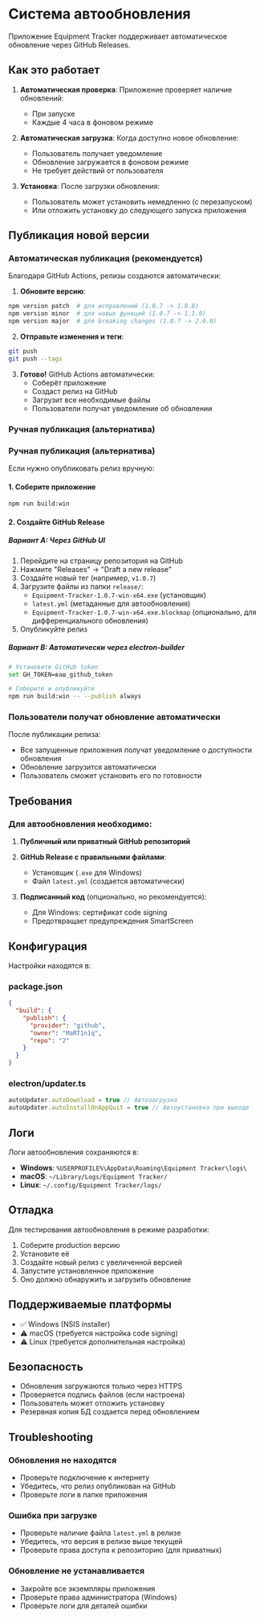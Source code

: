 # Система автообновления

Приложение Equipment Tracker поддерживает автоматическое обновление через GitHub Releases.

## Как это работает

1. **Автоматическая проверка**: Приложение проверяет наличие обновлений:
   - При запуске
   - Каждые 4 часа в фоновом режиме

2. **Автоматическая загрузка**: Когда доступно новое обновление:
   - Пользователь получает уведомление
   - Обновление загружается в фоновом режиме
   - Не требует действий от пользователя

3. **Установка**: После загрузки обновления:
   - Пользователь может установить немедленно (с перезапуском)
   - Или отложить установку до следующего запуска приложения

## Публикация новой версии

### Автоматическая публикация (рекомендуется)

Благодаря GitHub Actions, релизы создаются автоматически:

1. **Обновите версию**:

```bash
npm version patch  # для исправлений (1.0.7 -> 1.0.8)
npm version minor  # для новых функций (1.0.7 -> 1.1.0)
npm version major  # для breaking changes (1.0.7 -> 2.0.0)
```

2. **Отправьте изменения и теги**:

```bash
git push
git push --tags
```

3. **Готово!** GitHub Actions автоматически:
   - Соберёт приложение
   - Создаст релиз на GitHub
   - Загрузит все необходимые файлы
   - Пользователи получат уведомление об обновлении

### Ручная публикация (альтернатива)

### Ручная публикация (альтернатива)

Если нужно опубликовать релиз вручную:

#### 1. Соберите приложение

```bash
npm run build:win
```

#### 2. Создайте GitHub Release

##### Вариант A: Через GitHub UI

1. Перейдите на страницу репозитория на GitHub
2. Нажмите "Releases" → "Draft a new release"
3. Создайте новый тег (например, `v1.0.7`)
4. Загрузите файлы из папки `release/`:
   - `Equipment-Tracker-1.0.7-win-x64.exe` (установщик)
   - `latest.yml` (метаданные для автообновления)
   - `Equipment-Tracker-1.0.7-win-x64.exe.blockmap` (опционально, для дифференциального обновления)
5. Опубликуйте релиз

##### Вариант B: Автоматически через electron-builder

```bash
# Установите GitHub token
set GH_TOKEN=ваш_github_token

# Соберите и опубликуйте
npm run build:win -- --publish always
```

### Пользователи получат обновление автоматически

После публикации релиза:

- Все запущенные приложения получат уведомление о доступности обновления
- Обновление загрузится автоматически
- Пользователь сможет установить его по готовности

## Требования

### Для автообновления необходимо:

1. **Публичный или приватный GitHub репозиторий**
2. **GitHub Release с правильными файлами**:
   - Установщик (`.exe` для Windows)
   - Файл `latest.yml` (создается автоматически)

3. **Подписанный код** (опционально, но рекомендуется):
   - Для Windows: сертификат code signing
   - Предотвращает предупреждения SmartScreen

## Конфигурация

Настройки находятся в:

### package.json

```json
{
  "build": {
    "publish": {
      "provider": "github",
      "owner": "MaRT1n1q",
      "repo": "2"
    }
  }
}
```

### electron/updater.ts

```typescript
autoUpdater.autoDownload = true // Автозагрузка
autoUpdater.autoInstallOnAppQuit = true // Автоустановка при выходе
```

## Логи

Логи автообновления сохраняются в:

- **Windows**: `%USERPROFILE%\AppData\Roaming\Equipment Tracker\logs\`
- **macOS**: `~/Library/Logs/Equipment Tracker/`
- **Linux**: `~/.config/Equipment Tracker/logs/`

## Отладка

Для тестирования автообновления в режиме разработки:

1. Соберите production версию
2. Установите её
3. Создайте новый релиз с увеличенной версией
4. Запустите установленное приложение
5. Оно должно обнаружить и загрузить обновление

## Поддерживаемые платформы

- ✅ Windows (NSIS installer)
- ⚠️ macOS (требуется настройка code signing)
- ⚠️ Linux (требуется дополнительная настройка)

## Безопасность

- Обновления загружаются только через HTTPS
- Проверяется подпись файлов (если настроена)
- Пользователь может отложить установку
- Резервная копия БД создается перед обновлением

## Troubleshooting

### Обновления не находятся

- Проверьте подключение к интернету
- Убедитесь, что релиз опубликован на GitHub
- Проверьте логи в папке приложения

### Ошибка при загрузке

- Проверьте наличие файла `latest.yml` в релизе
- Убедитесь, что версия в релизе выше текущей
- Проверьте права доступа к репозиторию (для приватных)

### Обновление не устанавливается

- Закройте все экземпляры приложения
- Проверьте права администратора (Windows)
- Проверьте логи для деталей ошибки
